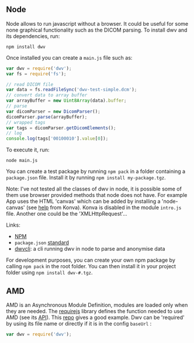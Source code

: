 ## Node

Node allows to run javascript without a browser. It could be useful for some none graphical functionality such as the DICOM parsing. To install dwv and its dependencies, run:

```
npm install dwv
```

Once installed you can create a `main.js` file such as:

```javascript
var dwv = require('dwv');
var fs = require('fs');

// read DICOM file
var data = fs.readFileSync('dwv-test-simple.dcm');
// convert data to array buffer
var arrayBuffer = new Uint8Array(data).buffer;
// parse
var dicomParser = new DicomParser();
dicomParser.parse(arrayBuffer);
// wrapped tags
var tags = dicomParser.getDicomElements();
// log
console.log(tags['00100010'].value[0]);
```

To execute it, run:

```
node main.js
```

You can create a test package by running `npm pack` in a folder containing a `package.json` file. Install it
by running `npm install my-package.tgz`.

Note: I've not tested all the classes of dwv in node, it is possible some of them use browser provided methods that node does not have. For example App uses the HTML 'canvas' which can be added by installing a 'node-canvas' (see [help](https://github.com/konvajs/konva#5-nodejs) from Konva). Konva is disabled in the module `intro.js` file. Another one could be the 'XMLHttpRequest'...

Links:
 * [NPM](https://www.npmjs.com/)
 * `package.json` [standard](https://docs.npmjs.com/files/package.json)
 * [dwvcli](https://github.com/ivmartel/dwvcli): a cli running dwv in node to parse and anonymise data

For development purposes, you can create your own npm package by calling `npm pack` in the root folder. You can then install it in your project folder using `npm install dwv-#.tgz`.

## AMD

AMD is an Asynchronous Module Definition, modules are loaded only when they are needed. The [requirejs](http://requirejs.org) library defines the function needed to use AMD (see its [API](http://requirejs.org/docs/api.html)). This [repo](https://github.com/volojs/create-template) gives a good example. Dwv can be 'required' by using its file name or directly if it is in the config `baseUrl` :

```javascript
var dwv = require('dwv');
```
